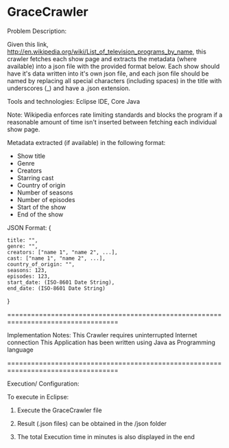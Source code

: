 # GraceCrawler

Problem Description:

Given this link, http://en.wikipedia.org/wiki/List_of_television_programs_by_name,
this crawler fetches each show page and extracts the metadata (where available) 
into a json file with the provided format below. Each show should have it's data
written into it's own json file, and each json file should be named by replacing
all special characters (including spaces) in the title with underscores (_) and
have a .json extension.

Tools and technologies: Eclipse IDE, Core Java

Note:
Wikipedia enforces rate limiting standards and blocks the program if a reasonable 
amount of time isn't inserted between fetching each individual show page.

Metadata extracted (if available) in the following format:
 - Show title
 - Genre
 - Creators
 - Starring cast
 - Country of origin
 - Number of seasons
 - Number of episodes
 - Start of the show
 - End of the show

JSON Format:
{

    title: "",
    genre: "",
    creators: ["name 1", "name 2", ...],
    cast: ["name 1", "name 2", ...],
    country_of_origin: "",
    seasons: 123,
    episodes: 123,
    start_date: (ISO-8601 Date String),
    end_date: (ISO-8601 Date String)
}

==================================================================================

Implementation Notes:
This Crawler requires uninterrupted Internet connection
This Application has been written using Java as Programming language

==================================================================================

Execution/ Configuration:

To execute in Eclipse:

1) Execute the GraceCrawler file

2) Result (.json files) can be obtained in the /json folder

3) The total Execution time in minutes is also displayed in the end
